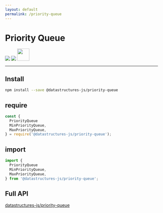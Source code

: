 ```yaml
---
layout: default
permalink: /priority-queue
---
```


# Priority Queue

<div class="ds-badges">
  <img src="https://img.shields.io/npm/v/@datastructures-js/priority-queue.svg"/>
  <img src="https://img.shields.io/npm/dm/@datastructures-js/priority-queue.svg"/>
  <img src="https://user-images.githubusercontent.com/6517308/121813242-859a9700-cc6b-11eb-99c0-49e5bb63005b.jpg" width="40">
</div>
<hr />

## Install
```sh
npm install --save @datastructures-js/priority-queue
```

## require
```js
const {
  PriorityQueue
  MinPriorityQueue,
  MaxPriorityQueue,
} = require('@datastructures-js/priority-queue');
```

## import
```js
import {
  PriorityQueue
  MinPriorityQueue,
  MaxPriorityQueue,
} from '@datastructures-js/priority-queue';
```

## Full API
<a href="https://github.com/datastructures-js/priority-queue#datastructures-jspriority-queue">datastructures-js/priority-queue</a>
<br /><br />
